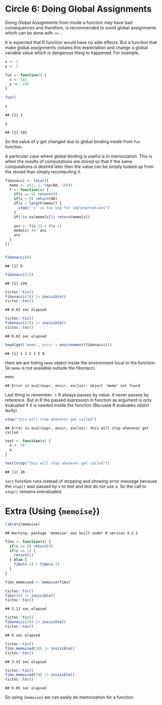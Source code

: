 Circle 6: Doing Global Assignments
================

Doing Global Assignments from inside a function may have bad
consequences and therefore, is recommended to avoid global assignments
which can be done with `<<-`.

It is expected that R function would have no side effects. But a
function that make global assignments violates this expectation and
change a global variable value which is dangerous thing to happened. For
example,

``` r
x <- 1
y <- 1

fun <- function() {
  x <- 101
  y <<- 102
}

fun()

x
```

    ## [1] 1

``` r
y
```

    ## [1] 102

So the value of y got changed due to global binding inside from `fun`
function.

A particular case where global binding is useful is in memoization. This
is when the results of computations are stored so that if the same
computations is desired later then the value can be simply looked up
from the stored than simply recomputing it.

``` r
fibonacci <- local({
  memo <- c(1, 1, rep(NA, 100))
  f <- function(x) {
    if(x == 0) return(0)
    if(x < 0) return(NA)
    if(x > length(memo)) {
      stop("'x' is too big for implementations")
    }
    if(!is.na(memo[x])) return(memo[x])
    
    ans <- f(x-2) + f(x-1)
    memo[x] <<- ans
    ans
  }
})


fibonacci(6)
```

    ## [1] 8

``` r
fibonacci(12)
```

    ## [1] 144

``` r
tictoc::tic()
fibonacci(78) |> invisible()
tictoc::toc()
```

    ## 0.02 sec elapsed

``` r
tictoc::tic()
fibonacci(78) |> invisible()
tictoc::toc()
```

    ## 0.02 sec elapsed

``` r
head(get('memo', envir = environment(fibonacci)))
```

    ## [1] 1 1 2 3 5 8

Here we are hiding `memo` object inside the environment local to the
function. So `memo` is not available outside the fibonacci.

``` r
memo
```

    ## Error in eval(expr, envir, enclos): object 'memo' not found

Last thing to remember: \> R always passes by value. It never passes by
reference. But in R the passed expression in function as argument is
only evaluated if it is needed inside the function (Becuase R evaluates
object lazily)

``` r
stop("this will stop whenever get called")
```

    ## Error in eval(expr, envir, enclos): this will stop whenever get called

``` r
test <- function(x) {
  a <- 10
  a
}

test(stop("this will stop whenever get called"))
```

    ## [1] 10

`test` function runs instead of stopping and showing error message
because the `stop()` was passed by x to test and test do not use x. So
the call to `stop()` remains unevaluated.

# Extra (Using {`memoise`})

``` r
library(memoise)
```

    ## Warning: package 'memoise' was built under R version 4.2.1

``` r
fibo <- function(x) {
  if(x == 0) return(0)
  if(x == 1) {
    return(1)
  } else {
    fibo(x-2) + fibo(x-1)  
  }
}

fibo_memoized <- memoise(fibo)

tictoc::tic()
fibo(30) |> invisible()
tictoc::toc()
```

    ## 3.11 sec elapsed

``` r
tictoc::tic()
fibonacci(30) |> invisible()
tictoc::toc()
```

    ## 0 sec elapsed

``` r
tictoc::tic()
fibo_memoized(30) |> invisible()
tictoc::toc()
```

    ## 3.42 sec elapsed

``` r
tictoc::tic()
fibo_memoized(30) |> invisible()
tictoc::toc()
```

    ## 0.05 sec elapsed

So using `{memoise}` we can easily do memoization for a function.
